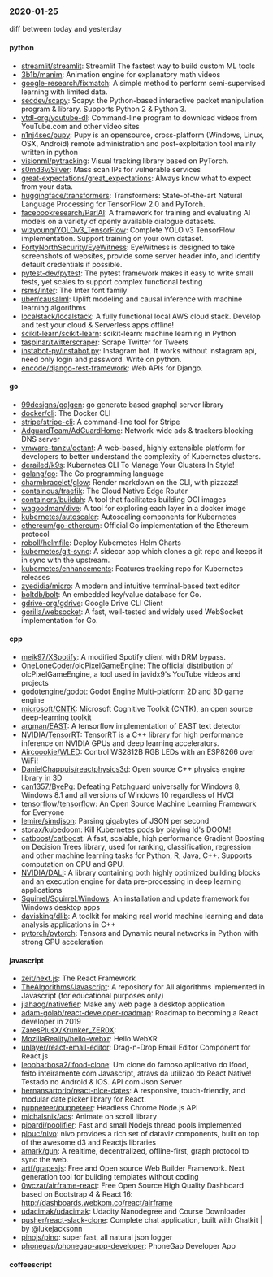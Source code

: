 ### 2020-01-25
diff between today and yesterday

#### python
* [streamlit/streamlit](https://github.com/streamlit/streamlit): Streamlit  The fastest way to build custom ML tools
* [3b1b/manim](https://github.com/3b1b/manim): Animation engine for explanatory math videos
* [google-research/fixmatch](https://github.com/google-research/fixmatch): A simple method to perform semi-supervised learning with limited data.
* [secdev/scapy](https://github.com/secdev/scapy): Scapy: the Python-based interactive packet manipulation program & library. Supports Python 2 & Python 3.
* [ytdl-org/youtube-dl](https://github.com/ytdl-org/youtube-dl): Command-line program to download videos from YouTube.com and other video sites
* [n1nj4sec/pupy](https://github.com/n1nj4sec/pupy): Pupy is an opensource, cross-platform (Windows, Linux, OSX, Android) remote administration and post-exploitation tool mainly written in python
* [visionml/pytracking](https://github.com/visionml/pytracking): Visual tracking library based on PyTorch.
* [s0md3v/Silver](https://github.com/s0md3v/Silver): Mass scan IPs for vulnerable services
* [great-expectations/great_expectations](https://github.com/great-expectations/great_expectations): Always know what to expect from your data.
* [huggingface/transformers](https://github.com/huggingface/transformers):  Transformers: State-of-the-art Natural Language Processing for TensorFlow 2.0 and PyTorch.
* [facebookresearch/ParlAI](https://github.com/facebookresearch/ParlAI): A framework for training and evaluating AI models on a variety of openly available dialogue datasets.
* [wizyoung/YOLOv3_TensorFlow](https://github.com/wizyoung/YOLOv3_TensorFlow): Complete YOLO v3 TensorFlow implementation. Support training on your own dataset.
* [FortyNorthSecurity/EyeWitness](https://github.com/FortyNorthSecurity/EyeWitness): EyeWitness is designed to take screenshots of websites, provide some server header info, and identify default credentials if possible.
* [pytest-dev/pytest](https://github.com/pytest-dev/pytest): The pytest framework makes it easy to write small tests, yet scales to support complex functional testing
* [rsms/inter](https://github.com/rsms/inter): The Inter font family
* [uber/causalml](https://github.com/uber/causalml): Uplift modeling and causal inference with machine learning algorithms
* [localstack/localstack](https://github.com/localstack/localstack):  A fully functional local AWS cloud stack. Develop and test your cloud & Serverless apps offline!
* [scikit-learn/scikit-learn](https://github.com/scikit-learn/scikit-learn): scikit-learn: machine learning in Python
* [taspinar/twitterscraper](https://github.com/taspinar/twitterscraper): Scrape Twitter for Tweets
* [instabot-py/instabot.py](https://github.com/instabot-py/instabot.py): Instagram bot. It works without instagram api, need only login and password. Write on python.
* [encode/django-rest-framework](https://github.com/encode/django-rest-framework): Web APIs for Django. 

#### go
* [99designs/gqlgen](https://github.com/99designs/gqlgen): go generate based graphql server library
* [docker/cli](https://github.com/docker/cli): The Docker CLI
* [stripe/stripe-cli](https://github.com/stripe/stripe-cli): A command-line tool for Stripe
* [AdguardTeam/AdGuardHome](https://github.com/AdguardTeam/AdGuardHome): Network-wide ads & trackers blocking DNS server
* [vmware-tanzu/octant](https://github.com/vmware-tanzu/octant): A web-based, highly extensible platform for developers to better understand the complexity of Kubernetes clusters.
* [derailed/k9s](https://github.com/derailed/k9s):  Kubernetes CLI To Manage Your Clusters In Style!
* [golang/go](https://github.com/golang/go): The Go programming language
* [charmbracelet/glow](https://github.com/charmbracelet/glow): Render markdown on the CLI, with pizzazz! 
* [containous/traefik](https://github.com/containous/traefik): The Cloud Native Edge Router
* [containers/buildah](https://github.com/containers/buildah): A tool that facilitates building OCI images
* [wagoodman/dive](https://github.com/wagoodman/dive): A tool for exploring each layer in a docker image
* [kubernetes/autoscaler](https://github.com/kubernetes/autoscaler): Autoscaling components for Kubernetes
* [ethereum/go-ethereum](https://github.com/ethereum/go-ethereum): Official Go implementation of the Ethereum protocol
* [roboll/helmfile](https://github.com/roboll/helmfile): Deploy Kubernetes Helm Charts
* [kubernetes/git-sync](https://github.com/kubernetes/git-sync): A sidecar app which clones a git repo and keeps it in sync with the upstream.
* [kubernetes/enhancements](https://github.com/kubernetes/enhancements): Features tracking repo for Kubernetes releases
* [zyedidia/micro](https://github.com/zyedidia/micro): A modern and intuitive terminal-based text editor
* [boltdb/bolt](https://github.com/boltdb/bolt): An embedded key/value database for Go.
* [gdrive-org/gdrive](https://github.com/gdrive-org/gdrive): Google Drive CLI Client
* [gorilla/websocket](https://github.com/gorilla/websocket): A fast, well-tested and widely used WebSocket implementation for Go.

#### cpp
* [meik97/XSpotify](https://github.com/meik97/XSpotify): A modified Spotify client with DRM bypass.
* [OneLoneCoder/olcPixelGameEngine](https://github.com/OneLoneCoder/olcPixelGameEngine): The official distribution of olcPixelGameEngine, a tool used in javidx9's YouTube videos and projects
* [godotengine/godot](https://github.com/godotengine/godot): Godot Engine  Multi-platform 2D and 3D game engine
* [microsoft/CNTK](https://github.com/microsoft/CNTK): Microsoft Cognitive Toolkit (CNTK), an open source deep-learning toolkit
* [argman/EAST](https://github.com/argman/EAST): A tensorflow implementation of EAST text detector
* [NVIDIA/TensorRT](https://github.com/NVIDIA/TensorRT): TensorRT is a C++ library for high performance inference on NVIDIA GPUs and deep learning accelerators.
* [Aircoookie/WLED](https://github.com/Aircoookie/WLED): Control WS2812B RGB LEDs with an ESP8266 over WiFi!
* [DanielChappuis/reactphysics3d](https://github.com/DanielChappuis/reactphysics3d): Open source C++ physics engine library in 3D
* [can1357/ByePg](https://github.com/can1357/ByePg): Defeating Patchguard universally for Windows 8, Windows 8.1 and all versions of Windows 10 regardless of HVCI
* [tensorflow/tensorflow](https://github.com/tensorflow/tensorflow): An Open Source Machine Learning Framework for Everyone
* [lemire/simdjson](https://github.com/lemire/simdjson): Parsing gigabytes of JSON per second
* [storax/kubedoom](https://github.com/storax/kubedoom): Kill Kubernetes pods by playing Id's DOOM!
* [catboost/catboost](https://github.com/catboost/catboost): A fast, scalable, high performance Gradient Boosting on Decision Trees library, used for ranking, classification, regression and other machine learning tasks for Python, R, Java, C++. Supports computation on CPU and GPU.
* [NVIDIA/DALI](https://github.com/NVIDIA/DALI): A library containing both highly optimized building blocks and an execution engine for data pre-processing in deep learning applications
* [Squirrel/Squirrel.Windows](https://github.com/Squirrel/Squirrel.Windows): An installation and update framework for Windows desktop apps
* [davisking/dlib](https://github.com/davisking/dlib): A toolkit for making real world machine learning and data analysis applications in C++
* [pytorch/pytorch](https://github.com/pytorch/pytorch): Tensors and Dynamic neural networks in Python with strong GPU acceleration

#### javascript
* [zeit/next.js](https://github.com/zeit/next.js): The React Framework
* [TheAlgorithms/Javascript](https://github.com/TheAlgorithms/Javascript): A repository for All algorithms implemented in Javascript (for educational purposes only)
* [jiahaog/nativefier](https://github.com/jiahaog/nativefier): Make any web page a desktop application
* [adam-golab/react-developer-roadmap](https://github.com/adam-golab/react-developer-roadmap): Roadmap to becoming a React developer in 2019
* [ZaresPlusX/Krunker_ZER0X](https://github.com/ZaresPlusX/Krunker_ZER0X):   
* [MozillaReality/hello-webxr](https://github.com/MozillaReality/hello-webxr): Hello WebXR
* [unlayer/react-email-editor](https://github.com/unlayer/react-email-editor): Drag-n-Drop Email Editor Component for React.js
* [leoobarbosa2/ifood-clone](https://github.com/leoobarbosa2/ifood-clone): Um clone do famoso aplicativo do Ifood, feito inteiramente com Javascript, atravs da utilizao do React Native! Testado no Android & IOS. API com Json Server
* [hernansartorio/react-nice-dates](https://github.com/hernansartorio/react-nice-dates): A responsive, touch-friendly, and modular date picker library for React.
* [puppeteer/puppeteer](https://github.com/puppeteer/puppeteer): Headless Chrome Node.js API
* [michalsnik/aos](https://github.com/michalsnik/aos): Animate on scroll library
* [pioardi/poolifier](https://github.com/pioardi/poolifier): Fast and small Nodejs thread pools implemented
* [plouc/nivo](https://github.com/plouc/nivo): nivo provides a rich set of dataviz components, built on top of the awesome d3 and Reactjs libraries
* [amark/gun](https://github.com/amark/gun): A realtime, decentralized, offline-first, graph protocol to sync the web.
* [artf/grapesjs](https://github.com/artf/grapesjs): Free and Open source Web Builder Framework. Next generation tool for building templates without coding
* [0wczar/airframe-react](https://github.com/0wczar/airframe-react): Free Open Source High Quality Dashboard based on Bootstrap 4 & React 16: http://dashboards.webkom.co/react/airframe
* [udacimak/udacimak](https://github.com/udacimak/udacimak): Udacity Nanodegree and Course Downloader
* [pusher/react-slack-clone](https://github.com/pusher/react-slack-clone): Complete chat application, built with Chatkit | by @lukejacksonn
* [pinojs/pino](https://github.com/pinojs/pino):  super fast, all natural json logger 
* [phonegap/phonegap-app-developer](https://github.com/phonegap/phonegap-app-developer): PhoneGap Developer App

#### coffeescript
